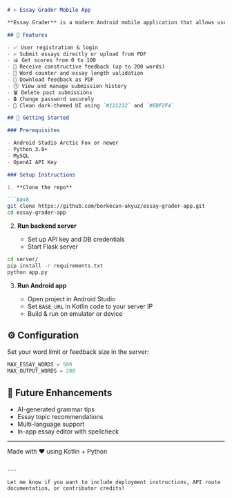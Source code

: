 ````markdown
# ✍️ Essay Grader Mobile App

**Essay Grader** is a modern Android mobile application that allows users to submit English essays and receive AI-powered feedback and scoring. It’s designed for students, educators, or anyone looking to improve their writing.

## 📱 Features

- ✅ User registration & login
- ✍️ Submit essays directly or upload from PDF
- 📊 Get scores from 0 to 100
- 🧠 Receive constructive feedback (up to 200 words)
- 🧾 Word counter and essay length validation
- 🧷 Download feedback as PDF
- 🕓 View and manage submission history
- 🗑 Delete past submissions
- 🔒 Change password securely
- 🎨 Clean dark-themed UI using `#121212` and `#EDF2F4`

## 🚀 Getting Started

### Prerequisites

- Android Studio Arctic Fox or newer
- Python 3.8+
- MySQL
- OpenAI API Key

### Setup Instructions

1. **Clone the repo**

```bash
git clone https://github.com/berkecan-akyuz/essay-grader-app.git
cd essay-grader-app
````

2. **Run backend server**

   * Set up API key and DB credentials
   * Start Flask server

```bash
cd server/
pip install -r requirements.txt
python app.py
```

3. **Run Android app**

   * Open project in Android Studio
   * Set `BASE_URL` in Kotlin code to your server IP
   * Build & run on emulator or device

## ⚙️ Configuration

Set your word limit or feedback size in the server:

```python
MAX_ESSAY_WORDS = 500
MAX_OUTPUT_WORDS = 200
```

## 🧪 Future Enhancements

* AI-generated grammar tips
* Essay topic recommendations
* Multi-language support
* In-app essay editor with spellcheck

---

Made with ❤️ using Kotlin + Python

```

---

Let me know if you want to include deployment instructions, API route documentation, or contributor credits!
```
